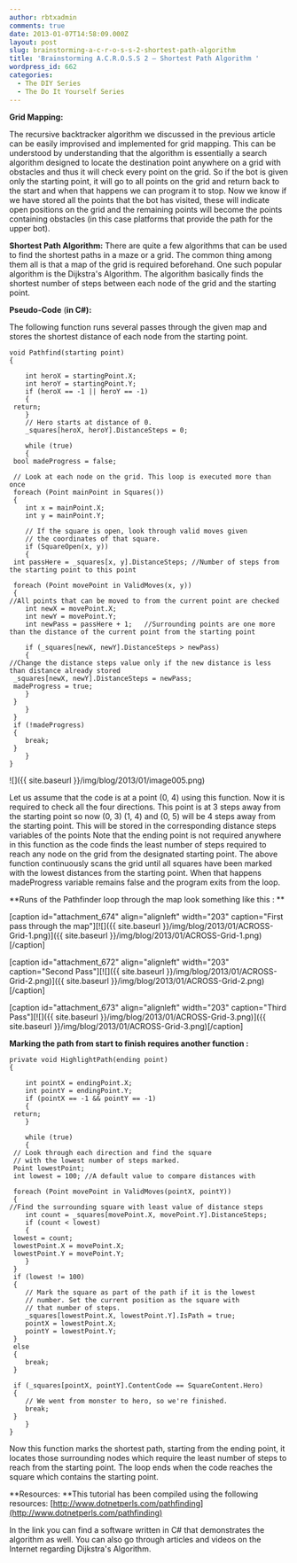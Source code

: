 ```yaml
---
author: rbtxadmin
comments: true
date: 2013-01-07T14:58:09.000Z
layout: post
slug: brainstorming-a-c-r-o-s-s-2-shortest-path-algorithm
title: 'Brainstorming A.C.R.O.S.S 2 – Shortest Path Algorithm '
wordpress_id: 662
categories:
  - The DIY Series
  - The Do It Yourself Series
---
```


**Grid Mapping:**

The recursive backtracker algorithm we discussed in the previous article can be easily improvised and implemented for grid mapping. This can be understood by understanding that the algorithm is essentially a search algorithm designed to locate the destination point anywhere on a grid with obstacles and thus it will check every point on the grid. So if the bot is given only the starting point, it will go to all points on the grid and return back to the start and when that happens we can program it to stop. Now we know if we have stored all the points that the bot has visited, these will indicate open positions on the grid and the remaining points will become the points containing obstacles (in this case platforms that provide the path for the upper bot).

**Shortest Path Algorithm:** There are quite a few algorithms that can be used to find the shortest paths in a maze or a grid. The common thing among them all is that a map of the grid is required beforehand. One such popular algorithm is the Dijkstra's Algorithm. The algorithm basically finds the shortest number of steps between each node of the grid and the starting point.

**Pseudo-Code** (**in C#):**

The following function runs several passes through the given map and stores the shortest distance of each node from the starting point.

```
void Pathfind(starting point)
{

    int heroX = startingPoint.X;
    int heroY = startingPoint.Y;
    if (heroX == -1 || heroY == -1)
    {
 return;
    }
    // Hero starts at distance of 0.
    _squares[heroX, heroY].DistanceSteps = 0;

    while (true)
    {
 bool madeProgress = false;

 // Look at each node on the grid. This loop is executed more than once
 foreach (Point mainPoint in Squares())
 {
    int x = mainPoint.X;
    int y = mainPoint.Y;

    // If the square is open, look through valid moves given
    // the coordinates of that square.
    if (SquareOpen(x, y))
    {
 int passHere = _squares[x, y].DistanceSteps; //Number of steps from the starting point to this point

 foreach (Point movePoint in ValidMoves(x, y))
 {
//All points that can be moved to from the current point are checked
    int newX = movePoint.X;
    int newY = movePoint.Y;
    int newPass = passHere + 1;   //Surrounding points are one more than the distance of the current point from the starting point

    if (_squares[newX, newY].DistanceSteps > newPass)
    {
//Change the distance steps value only if the new distance is less than distance already stored
 _squares[newX, newY].DistanceSteps = newPass;
 madeProgress = true;
    }
 }
    }
 }
 if (!madeProgress)
 {
    break;
 }
    }
}
```

![]({{ site.baseurl }}/img/blog/2013/01/image005.png)

Let us assume that the code is at a point (0, 4) using this function. Now it is required to check all the four directions. This point is at 3 steps away from the starting point so now (0, 3) (1, 4) and (0, 5) will be 4 steps away from the starting point. This will be stored in the corresponding distance steps variables of the points Note that the ending point is not required anywhere in this function as the code finds the least number of steps required to reach any node on the grid from the designated starting point. The above function continuously scans the grid until all squares have been marked with the lowest distances from the starting point. When that happens madeProgress variable remains false and the program exits from the loop.

**Runs of the Pathfinder loop through the map look something like this : **

[caption id="attachment_674" align="alignleft" width="203" caption="First pass through the map"][![]({{ site.baseurl }}/img/blog/2013/01/ACROSS-Grid-1.png)]({{ site.baseurl }}/img/blog/2013/01/ACROSS-Grid-1.png)[/caption]

[caption id="attachment_672" align="alignleft" width="203" caption="Second Pass"][![]({{ site.baseurl }}/img/blog/2013/01/ACROSS-Grid-2.png)]({{ site.baseurl }}/img/blog/2013/01/ACROSS-Grid-2.png)[/caption]

[caption id="attachment_673" align="alignleft" width="203" caption="Third Pass"][![]({{ site.baseurl }}/img/blog/2013/01/ACROSS-Grid-3.png)]({{ site.baseurl }}/img/blog/2013/01/ACROSS-Grid-3.png)[/caption]

**Marking the path from start to finish requires another function :**

```
private void HighlightPath(ending point)
{

    int pointX = endingPoint.X;
    int pointY = endingPoint.Y;
    if (pointX == -1 && pointY == -1)
    {
 return;
    }

    while (true)
    {
 // Look through each direction and find the square
 // with the lowest number of steps marked.
 Point lowestPoint;
 int lowest = 100; //A default value to compare distances with

 foreach (Point movePoint in ValidMoves(pointX, pointY))
 {
//Find the surrounding square with least value of distance steps
    int count = _squares[movePoint.X, movePoint.Y].DistanceSteps;
    if (count < lowest)
    {
 lowest = count;
 lowestPoint.X = movePoint.X;
 lowestPoint.Y = movePoint.Y;
    }
 }
 if (lowest != 100)
 {
    // Mark the square as part of the path if it is the lowest
    // number. Set the current position as the square with
    // that number of steps.
    _squares[lowestPoint.X, lowestPoint.Y].IsPath = true;
    pointX = lowestPoint.X;
    pointY = lowestPoint.Y;
 }
 else
 {
    break;
 }

 if (_squares[pointX, pointY].ContentCode == SquareContent.Hero)
 {
    // We went from monster to hero, so we're finished.
    break;
 }
    }
}
```

Now this function marks the shortest path, starting from the ending point, it locates those surrounding nodes which require the least number of steps to reach from the starting point. The loop ends when the code reaches the square which contains the starting point.

**Resources: **This tutorial has been compiled using the following resources: [http://www.dotnetperls.com/pathfinding](http://www.dotnetperls.com/pathfinding)

In the link you can find a software written in C# that demonstrates the algorithm as well. You can also go through articles and videos on the Internet regarding Dijkstra's Algorithm.
